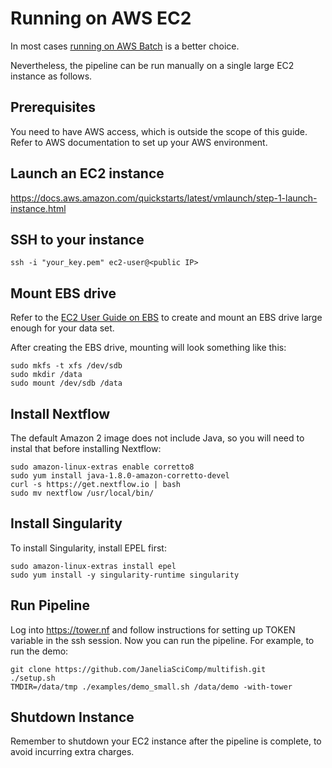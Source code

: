 # Running on AWS EC2

In most cases [running on AWS Batch](docs/RunningOnAWSBatch.md) is a better choice. 

Nevertheless, the pipeline can be run manually on a single large EC2 instance as follows. 

## Prerequisites

You need to have AWS access, which is outside the scope of this guide. Refer to AWS documentation to set up your AWS environment.

## Launch an EC2 instance

https://docs.aws.amazon.com/quickstarts/latest/vmlaunch/step-1-launch-instance.html

## SSH to your instance

    ssh -i "your_key.pem" ec2-user@<public IP>

## Mount EBS drive

Refer to the [EC2 User Guide on EBS](https://docs.aws.amazon.com/AWSEC2/latest/UserGuide/ebs-using-volumes.html) to create and mount an EBS drive large enough for your data set.

After creating the EBS drive, mounting will look something like this:

    sudo mkfs -t xfs /dev/sdb
    sudo mkdir /data
    sudo mount /dev/sdb /data

## Install Nextflow

The default Amazon 2 image does not include Java, so you will need to instal that before installing Nextflow:

    sudo amazon-linux-extras enable corretto8
    sudo yum install java-1.8.0-amazon-corretto-devel
    curl -s https://get.nextflow.io | bash
    sudo mv nextflow /usr/local/bin/

## Install Singularity

To install Singularity, install EPEL first:

    sudo amazon-linux-extras install epel
    sudo yum install -y singularity-runtime singularity

## Run Pipeline

Log into https://tower.nf and follow instructions for setting up TOKEN variable in the ssh session. Now you can run the pipeline. For example, to run the demo:

    git clone https://github.com/JaneliaSciComp/multifish.git
    ./setup.sh
    TMDIR=/data/tmp ./examples/demo_small.sh /data/demo -with-tower

## Shutdown Instance

Remember to shutdown your EC2 instance after the pipeline is complete, to avoid incurring extra charges.
